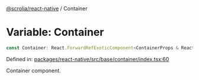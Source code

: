[@scrolia/react-native](../README.md) / Container

# Variable: Container

```ts
const Container: React.ForwardRefExoticComponent<ContainerProps & React.RefAttributes<View>>;
```

Defined in: [packages/react-native/src/base/container/index.tsx:60](https://github.com/scrolia/react-native/blob/857962ebd68db30fb8868d423777bb744b95b578/packages/react-native/src/base/container/index.tsx#L60)

Container component.
